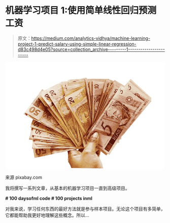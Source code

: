 # 机器学习项目 1:使用简单线性回归预测工资

> 原文：<https://medium.com/analytics-vidhya/machine-learning-project-1-predict-salary-using-simple-linear-regression-d83c498d4e05?source=collection_archive---------1----------------------->

![](img/1301640dd4eb53c6762861d78a3e80ff.png)

来源 pixabay.com

我将撰写一系列文章，从基本的机器学习项目一直到高级项目。

**# 100 daysofml code # 100 projects inml**

对我来说，学习任何东西的最好方法就是参与样本项目。无论这个项目有多简单，它都能帮助我更好地理解这些概念。所以…